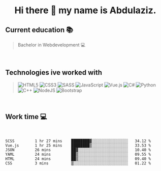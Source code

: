 <h1 style="text-align:center">Hi there 👋 my name is Abdulaziz.</h1>  

<h2>Current education 📚</h2>

> Bachelor in Webdevelopment 💻

<br/>

<h2>Technologies ive worked with</h2>

> ![HTML5](https://img.shields.io/badge/html5-%23E34F26.svg?style=for-the-badge&logo=html5&logoColor=white)
> ![CSS3](https://img.shields.io/badge/css3-%231572B6.svg?style=for-the-badge&logo=css3&logoColor=white)
> ![SASS](https://img.shields.io/badge/SASS-hotpink.svg?style=for-the-badge&logo=SASS&logoColor=white)
> ![JavaScript](https://img.shields.io/badge/javascript-%23323330.svg?style=for-the-badge&logo=javascript&logoColor=%23F7DF1E)
> ![Vue.js](https://img.shields.io/badge/vuejs-%2335495e.svg?style=for-the-badge&logo=vuedotjs&logoColor=%234FC08D)
> ![C#](https://img.shields.io/badge/c%23-%23239120.svg?style=for-the-badge&logo=c-sharp&logoColor=white)
> ![Python](https://img.shields.io/badge/python-3670A0?style=for-the-badge&logo=python&logoColor=ffdd54)
> ![C++](https://img.shields.io/badge/c++-%2300599C.svg?style=for-the-badge&logo=c%2B%2B&logoColor=white)
> ![NodeJS](https://img.shields.io/badge/node.js-6DA55F?style=for-the-badge&logo=node.js&logoColor=white)
> ![Bootstrap](https://img.shields.io/badge/bootstrap-%23563D7C.svg?style=for-the-badge&logo=bootstrap&logoColor=white)

<br/>
<h2>Work time 💻</h2>
<br/>

<!--START_SECTION:waka-->

```text
SCSS         1 hr 27 mins    ████████▓░░░░░░░░░░░░░░░░   34.12 %
Vue.js       1 hr 25 mins    ████████▒░░░░░░░░░░░░░░░░   33.53 %
JSON         26 mins         ██▓░░░░░░░░░░░░░░░░░░░░░░   10.40 %
YAML         24 mins         ██▒░░░░░░░░░░░░░░░░░░░░░░   09.55 %
HTML         24 mins         ██▒░░░░░░░░░░░░░░░░░░░░░░   09.40 %
CSS          3 mins          ▒░░░░░░░░░░░░░░░░░░░░░░░░   01.22 %
```

<!--END_SECTION:waka-->
